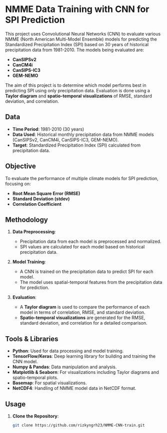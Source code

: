 # NMME Data Training with CNN for SPI Prediction

This project uses Convolutional Neural Networks (CNN) to evaluate various NMME (North American Multi-Model Ensemble) models for predicting the Standardized Precipitation Index (SPI) based on 30 years of historical precipitation data from 1981-2010. The models being evaluated are:

- **CanSIPSv2**
- **CanCM4i**
- **CanSIPS-IC3**
- **GEM-NEMO**

The aim of this project is to determine which model performs best in predicting SPI using only precipitation data. Evaluation is done using a **Taylor diagram** and **spatio-temporal visualizations** of RMSE, standard deviation, and correlation.

## Data

- **Time Period**: 1981-2010 (30 years)
- **Data Used**: Historical monthly precipitation data from NMME models (CanSIPSv2, CanCM4i, CanSIPS-IC3, GEM-NEMO).
- **Target**: Standardized Precipitation Index (SPI) calculated from precipitation data.

## Objective

To evaluate the performance of multiple climate models for SPI prediction, focusing on:

- **Root Mean Square Error (RMSE)**
- **Standard Deviation (stdev)**
- **Correlation Coefficient**

## Methodology

1. **Data Preprocessing**:
   - Precipitation data from each model is preprocessed and normalized.
   - SPI values are calculated for each model based on historical precipitation data.
   
2. **Model Training**:
   - A CNN is trained on the precipitation data to predict SPI for each model.
   - The model uses spatial-temporal features from the precipitation data for prediction.

3. **Evaluation**:
   - A **Taylor diagram** is used to compare the performance of each model in terms of correlation, RMSE, and standard deviation.
   - **Spatio-temporal visualizations** are generated for the RMSE, standard deviation, and correlation for a detailed comparison.

## Tools & Libraries

- **Python**: Used for data processing and model training.
- **TensorFlow/Keras**: Deep learning library for building and training the CNN model.
- **Numpy & Pandas**: Data manipulation and analysis.
- **Matplotlib & Seaborn**: For visualizations including Taylor diagrams and spatio-temporal plots.
- **Basemap**: For spatial visualizations.
- **NetCDF4**: Handling of NMME model data in NetCDF format.

## Usage

1. **Clone the Repository**:
   ```bash
   git clone https://github.com/rizkyngrh23/NMME-CNN-train.git
